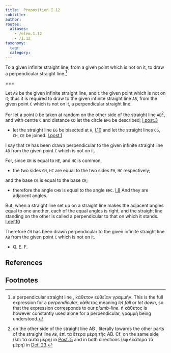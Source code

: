 ```yaml
---
title:  Proposition I.12
subtitle:
author:
routes:
  aliases:
    - /elem.1.12
    - /I.12
taxonomy:
  tag:
  category:
---
```


To a given infinite straight line, from a given point which is not on it, to draw a perpendicular straight line.[^I.12:1]

===

Let `AB` be the given infinite straight line, and `C` the given point which is not on it; thus it is required to draw to the given infinite straight line `AB`, from the given point `C` which is not on it, a perpendicular straight line.

For let a point `D` be taken at random on the other side of the straight line `AB`[^I.12:2], and with centre `C` and distance `CD` let the circle `EFG` be described; [I.post.3]

- let the straight line `EG` be bisected at `H`, [I.10] and let the straight lines `CG`, `CH`, `CE` be joined. [I.post.1]

I say that `CH` has been drawn perpendicular to the given infinite straight line `AB` from the given point `C` which is not on it. 

For, since `GH` is equal to `HE`, and `HC` is common, 

- the two sides `GH`, `HC` are equal to the two sides `EH`, `HC` respectively;

and the base `CG` is equal to the base `CE`; 

- therefore the angle `CHG` is equal to the angle `EHC`. [I.8] And they are adjacent angles.

But, when a straight line set up on a straight line makes the adjacent angles equal to one another, each of the equal angles is right, and the straight line standing on the other is called a perpendicular to that on which it stands. [I.def.10]

Therefore `CH` has been drawn perpendicular to the given infinite straight line `AB` from the given point `C` which is not on it.

- Q. E. F.

## References

[I.def.10]: /elem.1.def.10 "Book 1 - Definition 10"
[I.10]: /elem.1.10 "Book 1 - Proposition 10"
[I.8]: /elem.1.8 "Book 1 - Proposition 8"
[I.post.1]: /elem.1.post.1 "Book 1 - Postulate 1"
[I.post.3]: /elem.1.post.3 "Book 1 - Postulate 3"


## Footnotes

[^I.12:1]: a perpendicular straight line
    , <foreign lang="greek">κάθετον εὐθεῖαν γραμμἡν</foreign>. This is the full expression for a <em>perpendicular</em>, <foreign lang="greek">κάθετος</foreign> meaning <em>let fall</em> or <em>let down</em>, so that the expression corresponds to our <em>plumb-line</em>. <foreign lang="greek">ἡ κάθετος</foreign> is however constantly used alone for a perpendicular, <foreign lang="greek">γραμμἡ</foreign> being understood.

[^I.12:2]: on the other side of the straight line AB
    , literally <quote>towards the other parts of the straight line `AB`,</quote> <foreign lang="greek">ἐπὶ τὰ ἕτερα μέρη τῆς</foreign> AB. Cf. <quote>on the same side</quote> (<foreign lang="greek">ἐπὶ τὰ αὐτὰ μέρη</foreign>) in <a href="/elem.1.post.5">Post. 5</a> and <quote>in both directions</quote> (<foreign lang="greek">ἐφ̓ ἑκάτερα τὰ μἑρη</foreign>) in <a href="/elem.1.def.23">Def. 23</a>.

